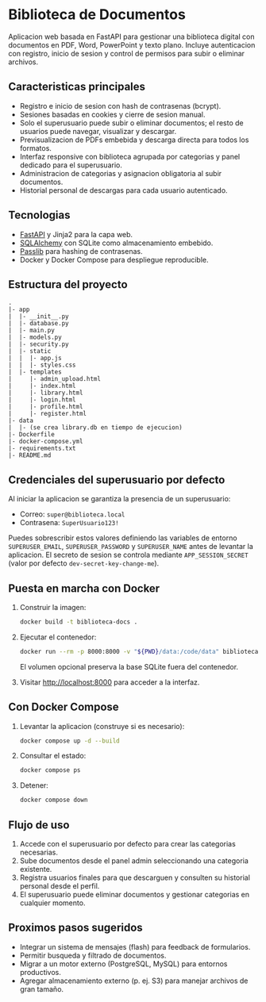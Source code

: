 # Biblioteca de Documentos

Aplicacion web basada en FastAPI para gestionar una biblioteca digital con documentos en PDF, Word, PowerPoint y texto plano. Incluye autenticacion con registro, inicio de sesion y control de permisos para subir o eliminar archivos.

## Caracteristicas principales

- Registro e inicio de sesion con hash de contrasenas (bcrypt).
- Sesiones basadas en cookies y cierre de sesion manual.
- Solo el superusuario puede subir o eliminar documentos; el resto de usuarios puede navegar, visualizar y descargar.
- Previsualizacion de PDFs embebida y descarga directa para todos los formatos.
- Interfaz responsive con biblioteca agrupada por categorias y panel dedicado para el superusuario.
- Administracion de categorias y asignacion obligatoria al subir documentos.
- Historial personal de descargas para cada usuario autenticado.

## Tecnologias

- [FastAPI](https://fastapi.tiangolo.com/) y Jinja2 para la capa web.
- [SQLAlchemy](https://www.sqlalchemy.org/) con SQLite como almacenamiento embebido.
- [Passlib](https://passlib.readthedocs.io/) para hashing de contrasenas.
- Docker y Docker Compose para despliegue reproducible.

## Estructura del proyecto

```
.
|- app
|  |- __init__.py
|  |- database.py
|  |- main.py
|  |- models.py
|  |- security.py
|  |- static
|  |  |- app.js
|  |  |- styles.css
|  |- templates
|     |- admin_upload.html
|     |- index.html
|     |- library.html
|     |- login.html
|     |- profile.html
|     |- register.html
|- data
|  |- (se crea library.db en tiempo de ejecucion)
|- Dockerfile
|- docker-compose.yml
|- requirements.txt
|- README.md
```

## Credenciales del superusuario por defecto

Al iniciar la aplicacion se garantiza la presencia de un superusuario:

- Correo: `super@biblioteca.local`
- Contrasena: `SuperUsuario123!`

Puedes sobrescribir estos valores definiendo las variables de entorno `SUPERUSER_EMAIL`, `SUPERUSER_PASSWORD` y `SUPERUSER_NAME` antes de levantar la aplicacion. El secreto de sesion se controla mediante `APP_SESSION_SECRET` (valor por defecto `dev-secret-key-change-me`).

## Puesta en marcha con Docker

1. Construir la imagen:
   ```bash
   docker build -t biblioteca-docs .
   ```
2. Ejecutar el contenedor:
   ```bash
   docker run --rm -p 8000:8000 -v "${PWD}/data:/code/data" biblioteca-docs
   ```
   El volumen opcional preserva la base SQLite fuera del contenedor.

3. Visitar [http://localhost:8000](http://localhost:8000) para acceder a la interfaz.

## Con Docker Compose

1. Levantar la aplicacion (construye si es necesario):
   ```bash
   docker compose up -d --build
   ```
2. Consultar el estado:
   ```bash
   docker compose ps
   ```
3. Detener:
   ```bash
   docker compose down
   ```

## Flujo de uso

1. Accede con el superusuario por defecto para crear las categorias necesarias.
2. Sube documentos desde el panel admin seleccionando una categoria existente.
3. Registra usuarios finales para que descarguen y consulten su historial personal desde el perfil.
4. El superusuario puede eliminar documentos y gestionar categorias en cualquier momento.

## Proximos pasos sugeridos

- Integrar un sistema de mensajes (flash) para feedback de formularios.
- Permitir busqueda y filtrado de documentos.
- Migrar a un motor externo (PostgreSQL, MySQL) para entornos productivos.
- Agregar almacenamiento externo (p. ej. S3) para manejar archivos de gran tamaño.
